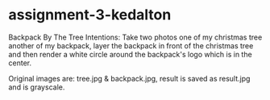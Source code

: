 # assignment-3-kedalton

Backpack By The Tree 
Intentions: Take two photos one of my christmas tree another of my backpack, layer the backpack in front of the christmas tree and then render a white circle around the backpack's logo which is in the center.

Original images are: tree.jpg & backpack.jpg, result is saved as result.jpg and is grayscale.
